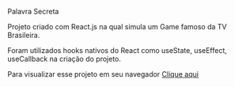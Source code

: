 Palavra Secreta

Projeto criado com React.js na qual simula um Game famoso da TV Brasileira.

Foram utilizados hooks nativos do React como useState, useEffect, useCallback na criação do projeto.

Para visualizar esse projeto em seu navegador [Clique aqui](https://palavra-secreta-psi.vercel.app/)
